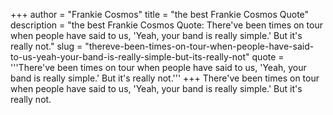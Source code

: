 +++
author = "Frankie Cosmos"
title = "the best Frankie Cosmos Quote"
description = "the best Frankie Cosmos Quote: There've been times on tour when people have said to us, 'Yeah, your band is really simple.' But it's really not."
slug = "thereve-been-times-on-tour-when-people-have-said-to-us-yeah-your-band-is-really-simple-but-its-really-not"
quote = '''There've been times on tour when people have said to us, 'Yeah, your band is really simple.' But it's really not.'''
+++
There've been times on tour when people have said to us, 'Yeah, your band is really simple.' But it's really not.
